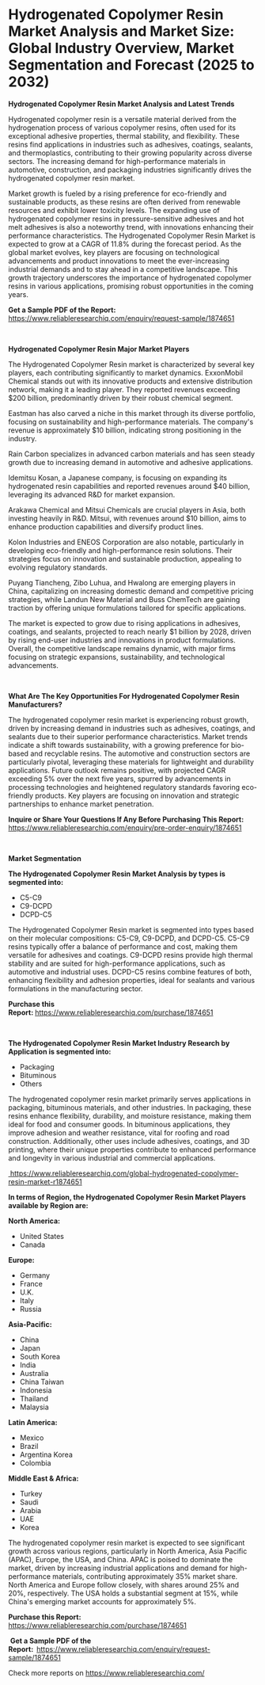 <p><h1>Hydrogenated Copolymer Resin Market Analysis and Market Size: Global Industry Overview, Market Segmentation and Forecast (2025 to 2032)</h1></p><p><strong>Hydrogenated Copolymer Resin Market Analysis and Latest Trends</strong></p>
<p><p>Hydrogenated copolymer resin is a versatile material derived from the hydrogenation process of various copolymer resins, often used for its exceptional adhesive properties, thermal stability, and flexibility. These resins find applications in industries such as adhesives, coatings, sealants, and thermoplastics, contributing to their growing popularity across diverse sectors. The increasing demand for high-performance materials in automotive, construction, and packaging industries significantly drives the hydrogenated copolymer resin market.</p><p>Market growth is fueled by a rising preference for eco-friendly and sustainable products, as these resins are often derived from renewable resources and exhibit lower toxicity levels. The expanding use of hydrogenated copolymer resins in pressure-sensitive adhesives and hot melt adhesives is also a noteworthy trend, with innovations enhancing their performance characteristics. The Hydrogenated Copolymer Resin Market is expected to grow at a CAGR of 11.8% during the forecast period. As the global market evolves, key players are focusing on technological advancements and product innovations to meet the ever-increasing industrial demands and to stay ahead in a competitive landscape. This growth trajectory underscores the importance of hydrogenated copolymer resins in various applications, promising robust opportunities in the coming years.</p></p>
<p><strong>Get a Sample PDF of the Report:&nbsp;</strong> <a href="https://www.reliableresearchiq.com/enquiry/request-sample/1874651?utm_campaign=103&utm_medium=2&utm_source=Github&utm_content=ia&utm_term=04022025&utm_id=hydrogenated-copolymer-resin">https://www.reliableresearchiq.com/enquiry/request-sample/1874651</a></p>
<p>&nbsp;</p>
<p><strong>Hydrogenated Copolymer Resin Major Market Players</strong></p>
<p><p>The Hydrogenated Copolymer Resin market is characterized by several key players, each contributing significantly to market dynamics. ExxonMobil Chemical stands out with its innovative products and extensive distribution network, making it a leading player. They reported revenues exceeding $200 billion, predominantly driven by their robust chemical segment.</p><p>Eastman has also carved a niche in this market through its diverse portfolio, focusing on sustainability and high-performance materials. The company's revenue is approximately $10 billion, indicating strong positioning in the industry.</p><p>Rain Carbon specializes in advanced carbon materials and has seen steady growth due to increasing demand in automotive and adhesive applications. </p><p>Idemitsu Kosan, a Japanese company, is focusing on expanding its hydrogenated resin capabilities and reported revenues around $40 billion, leveraging its advanced R&D for market expansion.</p><p>Arakawa Chemical and Mitsui Chemicals are crucial players in Asia, both investing heavily in R&D. Mitsui, with revenues around $10 billion, aims to enhance production capabilities and diversify product lines.</p><p>Kolon Industries and ENEOS Corporation are also notable, particularly in developing eco-friendly and high-performance resin solutions. Their strategies focus on innovation and sustainable production, appealing to evolving regulatory standards.</p><p>Puyang Tiancheng, Zibo Luhua, and Hwalong are emerging players in China, capitalizing on increasing domestic demand and competitive pricing strategies, while Landun New Material and Buss ChemTech are gaining traction by offering unique formulations tailored for specific applications.</p><p>The market is expected to grow due to rising applications in adhesives, coatings, and sealants, projected to reach nearly $1 billion by 2028, driven by rising end-user industries and innovations in product formulations. Overall, the competitive landscape remains dynamic, with major firms focusing on strategic expansions, sustainability, and technological advancements.</p></p>
<p>&nbsp;</p>
<p><strong>What Are The Key Opportunities For Hydrogenated Copolymer Resin Manufacturers?</strong></p>
<p><p>The hydrogenated copolymer resin market is experiencing robust growth, driven by increasing demand in industries such as adhesives, coatings, and sealants due to their superior performance characteristics. Market trends indicate a shift towards sustainability, with a growing preference for bio-based and recyclable resins. The automotive and construction sectors are particularly pivotal, leveraging these materials for lightweight and durability applications. Future outlook remains positive, with projected CAGR exceeding 5% over the next five years, spurred by advancements in processing technologies and heightened regulatory standards favoring eco-friendly products. Key players are focusing on innovation and strategic partnerships to enhance market penetration.</p></p>
<p><strong>Inquire or Share Your Questions If Any Before Purchasing This Report:</strong> <a href="https://www.reliableresearchiq.com/enquiry/pre-order-enquiry/1874651?utm_campaign=103&utm_medium=2&utm_source=Github&utm_content=ia&utm_term=04022025&utm_id=hydrogenated-copolymer-resin">https://www.reliableresearchiq.com/enquiry/pre-order-enquiry/1874651</a></p>
<p>&nbsp;</p>
<p><strong>Market Segmentation</strong></p>
<p><strong>The Hydrogenated Copolymer Resin Market Analysis by types is segmented into:</strong></p>
<p><ul><li>C5-C9</li><li>C9-DCPD</li><li>DCPD-C5</li></ul></p>
<p><p>The Hydrogenated Copolymer Resin market is segmented into types based on their molecular compositions: C5-C9, C9-DCPD, and DCPD-C5. C5-C9 resins typically offer a balance of performance and cost, making them versatile for adhesives and coatings. C9-DCPD resins provide high thermal stability and are suited for high-performance applications, such as automotive and industrial uses. DCPD-C5 resins combine features of both, enhancing flexibility and adhesion properties, ideal for sealants and various formulations in the manufacturing sector.</p></p>
<p><strong>Purchase this Report:&nbsp;</strong><a href="https://www.reliableresearchiq.com/purchase/1874651?utm_campaign=103&utm_medium=2&utm_source=Github&utm_content=ia&utm_term=04022025&utm_id=hydrogenated-copolymer-resin">https://www.reliableresearchiq.com/purchase/1874651</a></p>
<p>&nbsp;</p>
<p><strong>The Hydrogenated Copolymer Resin Market Industry Research by Application is segmented into:</strong></p>
<p><ul><li>Packaging</li><li>Bituminous</li><li>Others</li></ul></p>
<p><p>The hydrogenated copolymer resin market primarily serves applications in packaging, bituminous materials, and other industries. In packaging, these resins enhance flexibility, durability, and moisture resistance, making them ideal for food and consumer goods. In bituminous applications, they improve adhesion and weather resistance, vital for roofing and road construction. Additionally, other uses include adhesives, coatings, and 3D printing, where their unique properties contribute to enhanced performance and longevity in various industrial and commercial applications.</p></p>
<p><a href="https://www.reliableresearchiq.com/global-hydrogenated-copolymer-resin-market-r1874651?utm_campaign=103&utm_medium=2&utm_source=Github&utm_content=ia&utm_term=04022025&utm_id=hydrogenated-copolymer-resin">&nbsp;https://www.reliableresearchiq.com/global-hydrogenated-copolymer-resin-market-r1874651</a></p>
<p><strong>In terms of Region, the Hydrogenated Copolymer Resin Market Players available by Region are:</strong></p>
<p>
    <p> <strong> North America: </strong>
        <ul>
            <li>United States</li>
            <li>Canada</li>
        </ul>
        </p> 
    <p> <strong> Europe: </strong>
        <ul>
            <li>Germany</li>
            <li>France</li>
            <li>U.K.</li>
            <li>Italy</li>
            <li>Russia</li>
        </ul>
        </p> 
    <p> <strong> Asia-Pacific: </strong>
        <ul>
            <li>China</li>
            <li>Japan</li>
            <li>South Korea</li>
            <li>India</li>
            <li>Australia</li>
            <li>China Taiwan</li>
            <li>Indonesia</li>
            <li>Thailand</li>
            <li>Malaysia</li>
        </ul>
        </p> 
    <p> <strong> Latin America: </strong>
        <ul>
            <li>Mexico</li>
            <li>Brazil</li>
            <li>Argentina Korea</li>
            <li>Colombia</li>
        </ul>
        </p> 
    <p> <strong> Middle East & Africa: </strong>
        <ul>
            <li>Turkey</li>
            <li>Saudi</li>
            <li>Arabia</li>
            <li>UAE</li>
            <li>Korea</li>
        </ul>
    </p>
    </p>
<p><p>The hydrogenated copolymer resin market is expected to see significant growth across various regions, particularly in North America, Asia Pacific (APAC), Europe, the USA, and China. APAC is poised to dominate the market, driven by increasing industrial applications and demand for high-performance materials, contributing approximately 35% market share. North America and Europe follow closely, with shares around 25% and 20%, respectively. The USA holds a substantial segment at 15%, while China's emerging market accounts for approximately 5%.</p></p>
<p><strong>Purchase this Report: </strong><a href="https://www.reliableresearchiq.com/purchase/1874651?utm_campaign=103&utm_medium=2&utm_source=Github&utm_content=ia&utm_term=04022025&utm_id=hydrogenated-copolymer-resin">https://www.reliableresearchiq.com/purchase/1874651</a></p>
<p>&nbsp;<strong>Get a Sample PDF of the Report:&nbsp;&nbsp;</strong><a href="https://www.reliableresearchiq.com/enquiry/request-sample/1874651?utm_campaign=103&utm_medium=2&utm_source=Github&utm_content=ia&utm_term=04022025&utm_id=hydrogenated-copolymer-resin">https://www.reliableresearchiq.com/enquiry/request-sample/1874651</a></p>
<p><strong></strong></p>
<p>Check more reports on <a href="https://www.reliableresearchiq.com/?utm_campaign=103&utm_medium=2&utm_source=Github&utm_content=ia&utm_term=04022025&utm_id=hydrogenated-copolymer-resin">https://www.reliableresearchiq.com/</a></p>